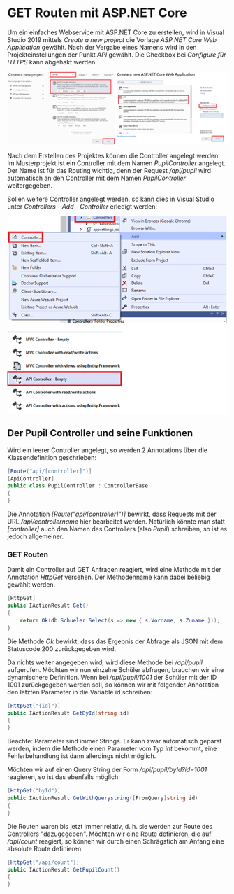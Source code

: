 # GET Routen mit ASP.NET Core

Um ein einfaches Webservice mit ASP.NET Core zu erstellen, wird in Visual Studio 2019 mittels *Create a
new project* die Vorlage *ASP.NET Core Web Application* gewählt. Nach der Vergabe eines Namens wird
in den Projekteinstellungen der Punkt *API* gewählt. Die Checkbox bei *Configure für HTTPS* kann
abgehakt werden:

![](create_api_project.png)

Nach dem Erstellen des Projektes können die Controller angelegt werden. Im Musterprojekt ist ein
Controller mit dem Namen *PupilController* angelegt. Der Name ist für das Routing wichtig, denn
der Request */api/pupil* wird automatisch an den Controller mit dem Namen *PupilController* 
weitergegeben.

Sollen weitere Controller angelegt werden, so kann dies in Visual Studio unter *Controllers* - 
*Add* - *Controller* erledigt werden:

![](add_controller.png)

## Der Pupil Controller und seine Funktionen
Wird ein leerer Controller angelegt, so werden 2 Annotations über die Klassendefinition 
geschrieben:
```c#
[Route("api/[controller]")]
[ApiController]
public class PupilController : ControllerBase
{
}
```

Die Annotation *[Route("api/[controller]")]* bewirkt, dass Requests mit der URL 
*/api/controllername* hier bearbeitet werden. Natürlich könnte man statt *[controller]*
auch den Namen des Controllers (also *Pupil*) schreiben, so ist es jedoch allgemeiner.

### GET Routen
Damit ein Controller auf GET Anfragen reagiert, wird eine Methode mit der Annotation 
*HttpGet* versehen. Der Methodenname kann dabei beliebig gewählt werden.
```c#
[HttpGet]
public IActionResult Get()
{
    return Ok(db.Schueler.Select(s => new { s.Vorname, s.Zuname }));
}
```

Die Methode *Ok* bewirkt, dass das Ergebnis der Abfrage als JSON mit dem Statuscode 200 
zurückgegeben wird.

Da nichts weiter angegeben wird, wird diese Methode bei */api/pupil* aufgerufen. Möchten wir nun 
einzelne Schüler abfragen, brauchen wir eine dynamischere Definition. Wenn bei */api/pupil/1001* der
Schüler mit der ID 1001 zurückgegeben werden soll, so können wir mit folgender Annotation den 
letzten Parameter in die Variable id schreiben:
```c#
[HttpGet("{id}")]
public IActionResult GetById(string id)
{
}
```

Beachte: Parameter sind immer Strings. Er kann zwar automatisch geparst
werden, indem die Methode einen Parameter vom Typ *int* bekommt, eine Fehlerbehandlung ist 
dann allerdings nicht möglich.

Möchten wir auf einen Query String der Form */api/pupil/byId?id=1001* reagieren, so ist das 
ebenfalls möglich:
```c#
[HttpGet("byId")]
public IActionResult GetWithQuerystring([FromQuery]string id)
{
}
```

Die Routen waren bis jetzt immer relativ, d. h. sie werden zur Route des Controllers "dazugegeben".
Möchten wir eine Route definieren, die auf */api/count* reagiert, so können wir durch einen 
Schrägstich am Anfang eine absolute Route definieren:
```c#
[HttpGet("/api/count")]
public IActionResult GetPupilCount()
{
}
```
